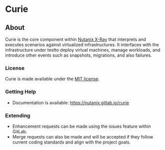 # Curie

## About
Curie is the core component within [Nutanix X-Ray](http://www.nutanix.com/xray) that 
interprets and executes scenarios against virtualized infrastructures. It 
interfaces with the infrastructure under testto deploy virtual machines, manage
workloads, and introduce other events such as snapshots, migrations, and also 
failures.

### License
Curie is made available under the [MIT license](LICENSE.md).

### Getting Help
* Documentation is available: https://nutanix.gitlab.io/curie

### Extending
* Enhancement requests can be made using the issues feature within GitLab.
* Merge requests can also be made and will be accepted if they follow current
coding standards and align with the project goals. 
